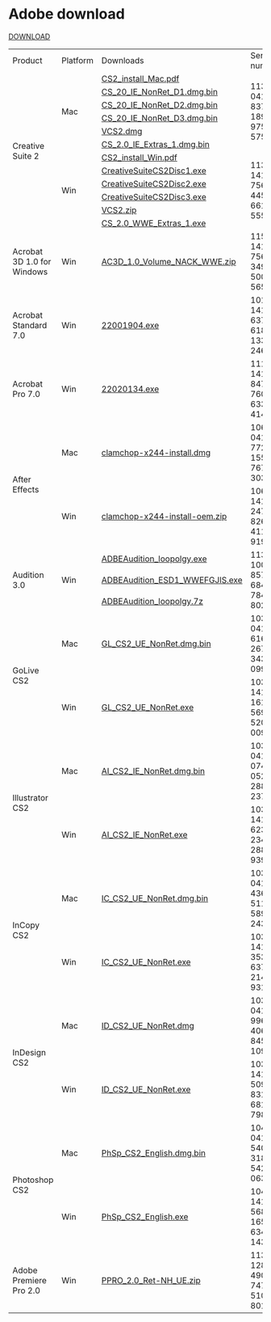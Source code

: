 # Adobe download

[DOWNLOAD](https://helpx.adobe.com/kr/creative-suite/kb/cs2-product-downloads.html?promoid=19SCDRQK)

<table>
<tr><td>Product</td><td>Platform</td><td>Downloads</td><td>Serial number</td></tr>
<tr><td rowspan=12>Creative Suite 2</td><td rowspan=6>Mac</td><td><a href="http://download.adobe.com/pub/adobe/magic/creativesuite/CS2_EOL/MLTI/CS2_install_Mac.pdf">CS2_install_Mac.pdf</a></td><td rowspan=6>1130-0412-8377-1896-9751-5759</td></tr>
<tr><td><a href="http://download.adobe.com/pub/adobe/magic/creativesuite/CS2_EOL/STES/CS_20_IE_NonRet_D1.dmg.bin">CS_20_IE_NonRet_D1.dmg.bin</a></td></tr>
<tr><td><a href="http://download.adobe.com/pub/adobe/magic/creativesuite/CS2_EOL/STES/CS_20_IE_NonRet_D2.dmg.bin">CS_20_IE_NonRet_D2.dmg.bin</a></td></tr>
<tr><td><a href="http://download.adobe.com/pub/adobe/magic/creativesuite/CS2_EOL/STES/CS_20_IE_NonRet_D3.dmg.bin">CS_20_IE_NonRet_D3.dmg.bin</a></td></tr>
<tr><td><a href="http://download.adobe.com/pub/adobe/magic/creativesuite/CS2_EOL/MLTI/VCS2.dmg">VCS2.dmg</a></td></tr>
<tr><td><a href="http://download.adobe.com/pub/adobe/magic/creativesuite/CS2_EOL/MLTI/CS_2.0_IE_Extras_1.dmg.bin">CS_2.0_IE_Extras_1.dmg.bin</a></td></tr>
</td><td rowspan=6>Win</td><td><a href="http://download.adobe.com/pub/adobe/magic/creativesuite/CS2_EOL/MLTI/CS2_install_Win.pdf">CS2_install_Win.pdf</a></td><td rowspan=6>1130-1414-7569-4457-6613-5551</td></tr>
<tr><td><a href="http://download.adobe.com/pub/adobe/magic/creativesuite/CS2_EOL/MLTI/CreativeSuiteCS2Disc1.exe">CreativeSuiteCS2Disc1.exe</a></td></tr>
<tr><td><a href="http://download.adobe.com/pub/adobe/magic/creativesuite/CS2_EOL/MLTI/CreativeSuiteCS2Disc2.exe">CreativeSuiteCS2Disc2.exe</a></td></tr>
<tr><td><a href="http://download.adobe.com/pub/adobe/magic/creativesuite/CS2_EOL/MLTI/CreativeSuiteCS2Disc3.exe">CreativeSuiteCS2Disc3.exe</a></td></tr>
<tr><td><a href="http://download.adobe.com/pub/adobe/magic/creativesuite/CS2_EOL/MLTI/VCS2.zip">VCS2.zip</a></td></tr>
<tr><td><a href="http://download.adobe.com/pub/adobe/magic/creativesuite/CS2_EOL/MLTI/CS_2.0_WWE_Extras_1.exe">CS_2.0_WWE_Extras_1.exe</a></td></tr>
<tr><td>Acrobat 3D 1.0 for Windows</td><td>Win</td><td><a href="http://download.adobe.com/pub/adobe/magic/creativesuite/CS2_EOL/AC3D/AC3D_1.0_Volume_NACK_WWE.zip">AC3D_1.0_Volume_NACK_WWE.zip</a></td><td>1159-1414-7569-3493-5006-5653</td></tr>
<tr><td>Acrobat Standard 7.0</td><td>Win</td><td><a href="http://download.adobe.com/pub/adobe/magic/creativesuite/CS2_EOL/ACRO/22001904.exe">22001904.exe</a></td><td>1016-1415-6379-6184-1333-2468</td></tr>
<tr><td>Acrobat Pro 7.0</td><td>Win</td><td><a href="http://download.adobe.com/pub/adobe/magic/creativesuite/CS2_EOL/APRO/22020134.exe">22020134.exe</a></td><td> 1118-1414-8477-7606-6339-4141</td></tr>
<tr><td rowspan=2>After Effects</td><td>Mac</td><td><a href="http://download.adobe.com/pub/adobe/magic/creativesuite/CS2_EOL/AE/mac/clamchop-x244-install.dmg">clamchop-x244-install.dmg</a></td><td>1063-0418-7724-1551-7671-3039</td></tr>
<tr><td>Win</td><td><a href="http://download.adobe.com/pub/adobe/magic/creativesuite/CS2_EOL/AE/win32/clamchop-x244-install-oem.zip">clamchop-x244-install-oem.zip</a></td><td>1063-1417-2474-8268-4115-9194</td></tr>
<tr><td rowspan=3>Audition 3.0</td><td rowspan=3>Win</td><td><a href="http://download.adobe.com/pub/adobe/magic/creativesuite/CS2_EOL/AUDT/ADBEAudition_loopolgy.exe">ADBEAudition_loopolgy.exe</a></td><td rowspan=3>1137-1004-8571-6848-7845-8029</td></tr>
<tr><td><a href="http://download.adobe.com/pub/adobe/magic/creativesuite/CS2_EOL/AUDT/ADBEAudition_ESD1_WWEFGJIS.exe">ADBEAudition_ESD1_WWEFGJIS.exe</a></td></tr>
<tr><td><a href="http://download.adobe.com/pub/adobe/magic/creativesuite/CS2_EOL/AUDT/ADBEAudition_loopolgy.7z">ADBEAudition_loopolgy.7z</a></td></tr>
<tr><td rowspan=2>GoLive CS2</td><td>Mac</td><td><a href="http://download.adobe.com/pub/adobe/magic/creativesuite/CS2_EOL/GLIVE/GL_CS2_UE_NonRet.dmg.bin">GL_CS2_UE_NonRet.dmg.bin</a></td><td>1033-0415-6162-2671-3431-0993</td></tr>
<tr><td>Win</td><td><a href="http://download.adobe.com/pub/adobe/magic/creativesuite/CS2_EOL/GLIVE/GL_CS2_UE_NonRet.exe">GL_CS2_UE_NonRet.exe</a></td><td>1033-1418-1610-5696-5209-0095</td></tr>
<tr><td rowspan=2>Illustrator CS2</td><td>Mac</td><td><a href="http://download.adobe.com/pub/adobe/magic/creativesuite/CS2_EOL/ILST/AI_CS2_IE_NonRet.dmg.bin">AI_CS2_IE_NonRet.dmg.bin</a></td><td>1034-0416-0740-0527-2887-2375</td></tr>
<tr><td>Win</td><td><a href="http://download.adobe.com/pub/adobe/magic/creativesuite/CS2_EOL/ILST/AI_CS2_IE_NonRet.exe">AI_CS2_IE_NonRet.exe</a></td><td>1034-1415-6230-2341-2884-9398</td></tr>
<tr><td rowspan=2>InCopy CS2</td><td>Mac</td><td><a href="http://download.adobe.com/pub/adobe/magic/creativesuite/CS2_EOL/AICY/IC_CS2_UE_NonRet.dmg.bin">IC_CS2_UE_NonRet.dmg.bin</a></td><td>1036-0414-4367-5110-5897-2432</td></tr>
<tr><td>Win</td><td><a href="http://download.adobe.com/pub/adobe/magic/creativesuite/CS2_EOL/AICY/IC_CS2_UE_NonRet.exe">IC_CS2_UE_NonRet.exe</a></td><td>1036-1419-3531-6378-2148-9313</td></tr>
<tr><td rowspan=2>InDesign CS2</td><td>Mac</td><td><a href="http://download.adobe.com/pub/adobe/magic/creativesuite/CS2_EOL/IDSN/ID_CS2_UE_NonRet.dmg">ID_CS2_UE_NonRet.dmg</a></td><td>1037-0413-9961-4063-8457-1098</td></tr>
<tr><td>Win</td><td><a href="http://download.adobe.com/pub/adobe/magic/creativesuite/CS2_EOL/IDSN/ID_CS2_UE_NonRet.exe">ID_CS2_UE_NonRet.exe</td><td>1037-1412-5094-8316-6812-7982</td></tr>
<tr><td rowspan=2>Photoshop CS2</td><td>Mac</td><td><a href="http://download.adobe.com/pub/adobe/magic/creativesuite/CS2_EOL/PHSP/PhSp_CS2_English.dmg.bin">PhSp_CS2_English.dmg.bin</a></td><td>1045-0410-5403-3188-5429-0639</td></tr>
<tr><td>Win</td><td><a href="http://download.adobe.com/pub/adobe/magic/creativesuite/CS2_EOL/PHSP/PhSp_CS2_English.exe">PhSp_CS2_English.exe</a></td><td>1045-1412-5685-1654-6343-1431</td></tr>
<tr><td rowspan=2>Adobe Premiere Pro 2.0</td><td>Win</td><td><a href="http://download.adobe.com/pub/adobe/magic/creativesuite/CS2_EOL/PPRO/PPRO_2.0_Ret-NH_UE.zip">PPRO_2.0_Ret-NH_UE.zip</a></td><td>1132-1280-4900-7476-5108-8019</td></tr>
</table>